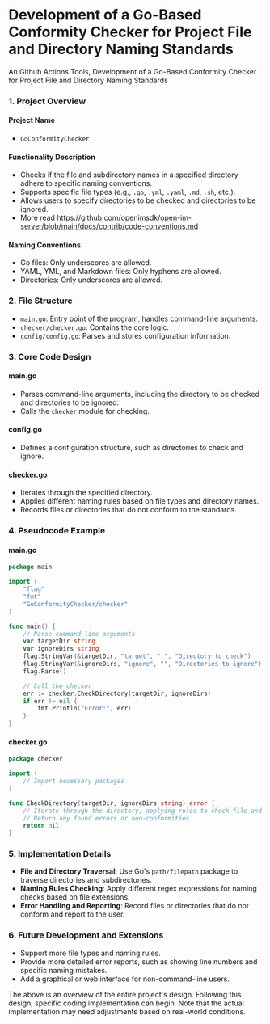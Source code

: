 # Development of a Go-Based Conformity Checker for Project File and Directory Naming Standards

An Github Actions Tools, Development of a Go-Based Conformity Checker for Project File and Directory Naming Standards

### 1. Project Overview

#### Project Name

- `GoConformityChecker`

#### Functionality Description

- Checks if the file and subdirectory names in a specified directory adhere to specific naming conventions.
- Supports specific file types (e.g., `.go`, `.yml`, `.yaml`, `.md`, `.sh`, etc.).
- Allows users to specify directories to be checked and directories to be ignored.
- More read https://github.com/openimsdk/open-im-server/blob/main/docs/contrib/code-conventions.md

#### Naming Conventions

- Go files: Only underscores are allowed.
- YAML, YML, and Markdown files: Only hyphens are allowed.
- Directories: Only underscores are allowed.

### 2. File Structure

- `main.go`: Entry point of the program, handles command-line arguments.
- `checker/checker.go`: Contains the core logic.
- `config/config.go`: Parses and stores configuration information.

### 3. Core Code Design

#### main.go

- Parses command-line arguments, including the directory to be checked and directories to be ignored.
- Calls the `checker` module for checking.

#### config.go

- Defines a configuration structure, such as directories to check and ignore.

#### checker.go

- Iterates through the specified directory.
- Applies different naming rules based on file types and directory names.
- Records files or directories that do not conform to the standards.

### 4. Pseudocode Example

#### main.go

```go
package main

import (
    "flag"
    "fmt"
    "GoConformityChecker/checker"
)

func main() {
    // Parse command-line arguments
    var targetDir string
    var ignoreDirs string
    flag.StringVar(&targetDir, "target", ".", "Directory to check")
    flag.StringVar(&ignoreDirs, "ignore", "", "Directories to ignore")
    flag.Parse()

    // Call the checker
    err := checker.CheckDirectory(targetDir, ignoreDirs)
    if err != nil {
        fmt.Println("Error:", err)
    }
}
```

#### checker.go

```go
package checker

import (
    // Import necessary packages
)

func CheckDirectory(targetDir, ignoreDirs string) error {
    // Iterate through the directory, applying rules to check file and directory names
    // Return any found errors or non-conformities
    return nil
}
```

### 5. Implementation Details

- **File and Directory Traversal**: Use Go's `path/filepath` package to traverse directories and subdirectories.
- **Naming Rules Checking**: Apply different regex expressions for naming checks based on file extensions.
- **Error Handling and Reporting**: Record files or directories that do not conform and report to the user.

### 6. Future Development and Extensions

- Support more file types and naming rules.
- Provide more detailed error reports, such as showing line numbers and specific naming mistakes.
- Add a graphical or web interface for non-command-line users.

The above is an overview of the entire project's design. Following this design, specific coding implementation can begin. Note that the actual implementation may need adjustments based on real-world conditions.
